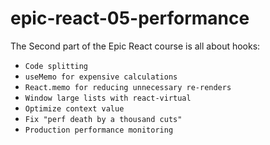 # epic-react-05-performance

The Second part of the Epic React course is all about hooks:
- `Code splitting`
- `useMemo for expensive calculations`
- `React.memo for reducing unnecessary re-renders`
- `Window large lists with react-virtual`
- `Optimize context value`
- `Fix "perf death by a thousand cuts"`
- `Production performance monitoring`
